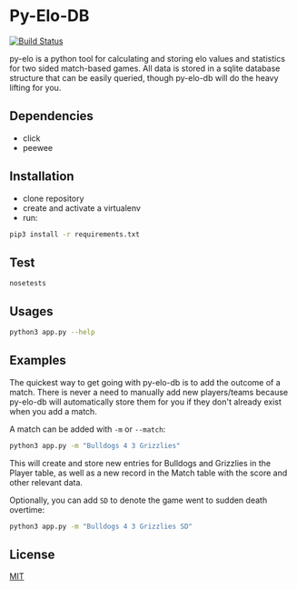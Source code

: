 # Py-Elo-DB

[![Build Status](https://travis-ci.org/bradleycwojcik/py-elo-db.svg?branch=master)](https://travis-ci.org/bradleycwojcik/py-elo-db)

py-elo is a python tool for calculating and storing elo values and statistics for two sided match-based games. All data is stored in a sqlite database structure that can be easily queried, though py-elo-db will do the heavy lifting for you.

## Dependencies
- click
- peewee

## Installation
- clone repository
- create and activate a virtualenv
- run: 
```bash
pip3 install -r requirements.txt
```

## Test
```
nosetests
```

## Usages
```bash
python3 app.py --help
```

## Examples
The quickest way to get going with py-elo-db is to add the outcome of a match. There is never a need to manually add new players/teams because py-elo-db will automatically store them for you if they don't already exist when you add a match.

A match can be added with `-m` or `--match`:
```bash
python3 app.py -m "Bulldogs 4 3 Grizzlies"
```
This will create and store new entries for Bulldogs and Grizzlies in the Player table, as well as a new record in the Match table with the score and other relevant data.

Optionally, you can add `SD` to denote the game went to sudden death overtime:
```bash
python3 app.py -m "Bulldogs 4 3 Grizzlies SD"
```

## License
[MIT](https://choosealicense.com/licenses/mit/)